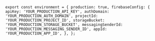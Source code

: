 ``export const environment = {
  production: true,
  firebaseConfig: {
    apiKey: 'YOUR_PRODUCTION_API_KEY',
    authDomain: 'YOUR_PRODUCTION_AUTH_DOMAIN',
    projectId: 'YOUR_PRODUCTION_PROJECT_ID',
    storageBucket: 'YOUR_PRODUCTION_STORAGE_BUCKET',
    messagingSenderId: 'YOUR_PRODUCTION_MESSAGING_SENDER_ID',
    appId: 'YOUR_PRODUCTION_APP_ID',
  },
};``

